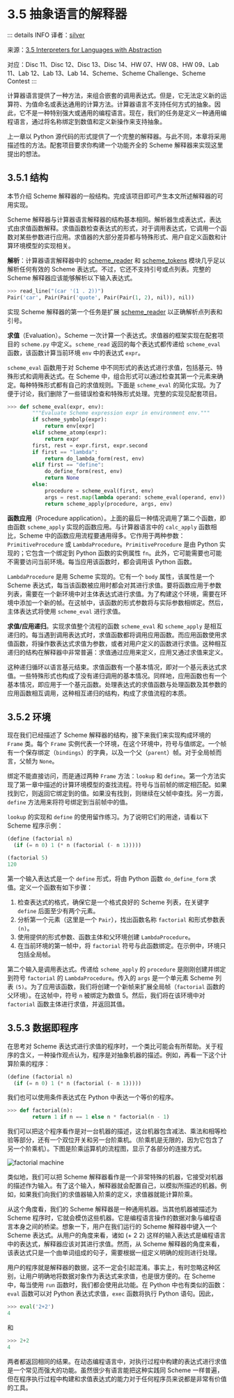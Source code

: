 # 3.5 抽象语言的解释器

::: details INFO
译者：[silver](https://github.com/silver-ymz)

来源：[3.5 Interpreters for Languages with Abstraction](https://www.composingprograms.com/pages/35-interpreters-for-languages-with-abstraction.html)

对应：Disc 11、Disc 12、Disc 13、Disc 14、HW 07、HW 08、HW 09、Lab 11、Lab 12、Lab 13、Lab 14、Scheme、Scheme Challenge、Scheme Contest
:::

计算器语言提供了一种方法，来组合嵌套的调用表达式。但是，它无法定义新的运算符、为值命名或表达通用的计算方法。计算器语言不支持任何方式的抽象。因此，它不是一种特别强大或通用的编程语言。现在，我们的任务是定义一种通用编程语言，通过将名称绑定到数值和定义新操作来支持抽象。

上一章以 Python 源代码的形式提供了一个完整的解释器。与此不同，本章将采用描述性的方法。配套项目要求你构建一个功能齐全的 Scheme 解释器来实现这里提出的想法。

## 3.5.1 结构

本节介绍 Scheme 解释器的一般结构。完成该项目即可产生本文所述解释器的可用实现。

Scheme 解释器与计算器语言解释器的结构基本相同。解析器生成表达式，表达式由求值函数解释。求值函数检查表达式的形式，对于调用表达式，它调用一个函数对某些参数进行应用。求值器的大部分差异都与特殊形式、用户自定义函数和计算环境模型的实现相关。

**解析**：计算器语言解释器中的 [scheme_reader](https://www.composingprograms.com/examples/scalc/scheme_reader.py.html) 和 [scheme_tokens](https://www.composingprograms.com/examples/scalc/scheme_tokens.py.html) 模块几乎足以解析任何有效的 Scheme 表达式。不过，它还不支持引号或点列表。完整的 Scheme 解释器应该能够解析以下输入表达式。

```py
>>> read_line("(car '(1 . 2))")
Pair('car', Pair(Pair('quote', Pair(Pair(1, 2), nil)), nil))
```

实现 Scheme 解释器的第一个任务是扩展 [scheme_reader](https://www.composingprograms.com/examples/scalc/scheme_reader.py.html) 以正确解析点列表和引号。

**求值**（Evaluation）。Scheme 一次计算一个表达式。求值器的框架实现在配套项目的 `scheme.py` 中定义。`scheme_read` 返回的每个表达式都传递给 `scheme_eval` 函数，该函数计算当前环境 `env` 中的表达式 `expr`。

`scheme_eval` 函数用于对 Scheme 中不同形式的表达式进行求值，包括基元、特殊形式和调用表达式。在 Scheme 中，组合形式可以通过检查其第一个元素来确定。每种特殊形式都有自己的求值规则。下面是 `scheme_eval` 的简化实现。为了便于讨论，我们删除了一些错误检查和特殊形式处理。完整的实现见配套项目。

```py
>>> def scheme_eval(expr, env):
        """Evaluate Scheme expression expr in environment env."""
        if scheme_symbolp(expr):
            return env[expr]
        elif scheme_atomp(expr):
            return expr
        first, rest = expr.first, expr.second
        if first == "lambda":
            return do_lambda_form(rest, env)
        elif first == "define":
            do_define_form(rest, env)
            return None
        else:
            procedure = scheme_eval(first, env)
            args = rest.map(lambda operand: scheme_eval(operand, env))
            return scheme_apply(procedure, args, env)
```

**函数应用**（Procedure application）。上面的最后一种情况调用了第二个函数，即由函数 `scheme_apply` 实现的函数应用。与计算器语言中的 `calc_apply` 函数相比，Scheme 中的函数应用流程要通用得多。它作用于两种参数：`PrimitiveProcedure` 或 `LambdaProcedure`。`PrimitiveProcedure` 是由 Python 实现的；它包含一个绑定到 Python 函数的实例属性 `fn`。此外，它可能需要也可能不需要访问当前环境。每当应用该函数时，都会调用该 Python 函数。

`LambdaProcedure` 是用 Scheme 实现的。它有一个 `body` 属性，该属性是一个 Scheme 表达式，每当该函数被应用时都会对其进行求值。要将函数应用于参数列表，需要在一个新环境中对主体表达式进行求值。为了构建这个环境，需要在环境中添加一个新的帧。在这帧中，该函数的形式参数将与实际参数相绑定。然后，主体表达式将使用 `scheme_eval` 进行求值。

**求值/应用递归**。实现求值整个流程的函数 `scheme_eval` 和 `scheme_apply` 是相互递归的。每当遇到调用表达式时，求值函数都将调用应用函数。而应用函数使用求值函数，将操作数表达式求值为参数，或者对用户定义的函数进行求值。这种相互递归的结构在解释器中非常普遍：求值通过应用来定义，应用又通过求值来定义。

这种递归循环以语言基元结束。求值函数有一个基本情况，即对一个基元表达式求值。一些特殊形式也构成了没有递归调用的基本情况。同样地，应用函数也有一个基本情况，即应用于一个基元函数。处理表达式的求值函数与处理函数及其参数的应用函数相互调用，这种相互递归的结构，构成了求值流程的本质。

## 3.5.2 环境

现在我们已经描述了 Scheme 解释器的结构，接下来我们来实现构成环境的 `Frame` 类。每个 `Frame` 实例代表一个环境，在这个环境中，符号与值绑定。一个帧有一个保存绑定（`bindings`）的字典，以及一个父（`parent`）帧。对于全局帧而言，父帧为 `None`。

绑定不能直接访问，而是通过两种 `Frame` 方法：`lookup` 和 `define`。第一个方法实现了第一章中描述的计算环境模型的查找流程。符号与当前帧的绑定相匹配。如果找到它，则返回它绑定到的值。如果没有找到，则继续在父帧中查找。另一方面，`define` 方法用来将符号绑定到当前帧中的值。

`lookup` 的实现和 `define` 的使用留作练习。为了说明它们的用途，请看以下 Scheme 程序示例：

```scheme
(define (factorial n)
  (if (= n 0) 1 (* n (factorial (- n 1)))))

(factorial 5)
120
```

第一个输入表达式是一个 `define` 形式，将由 Python 函数 `do_define_form` 求值。定义一个函数有如下步骤：

1. 检查表达式的格式，确保它是一个格式良好的 Scheme 列表，在关键字 `define` 后面至少有两个元素。
2. 分析第一个元素（这里是一个 `Pair`），找出函数名称 `factorial` 和形式参数表 `(n)`。
3. 使用提供的形式参数、函数主体和父环境创建 `LambdaProcedure`。
4. 在当前环境的第一帧中，将 `factorial` 符号与此函数绑定。在示例中，环境只包括全局帧。

第二个输入是调用表达式。传递给 `scheme_apply` 的 `procedure` 是刚刚创建并绑定到符号 `factorial` 的 `LambdaProcedure`。传入的 `args` 是一个单元素 Scheme 列表 `(5)`。为了应用该函数，我们将创建一个新帧来扩展全局帧（`factorial` 函数的父环境）。在这帧中，符号 `n` 被绑定为数值 5。然后，我们将在该环境中对 `factorial` 函数主体进行求值，并返回其值。

## 3.5.3 数据即程序

在思考对 Scheme 表达式进行求值的程序时，一个类比可能会有所帮助。关于程序的含义，一种操作观点认为，程序是对抽象机器的描述。例如，再看一下这个计算阶乘的程序：

```scheme
(define (factorial n)
  (if (= n 0) 1 (* n (factorial (- n 1)))))
```

我们也可以使用条件表达式在 Python 中表达一个等价的程序。

```py
>>> def factorial(n):
        return 1 if n == 1 else n * factorial(n - 1)
```

我们可以把这个程序看作是对一台机器的描述，这台机器包含减法、乘法和相等检验等部分，还有一个双位开关和另一台阶乘机。（阶乘机是无限的，因为它包含了另一个阶乘机）。下图是阶乘运算机的流程图，显示了各部分的连接方式。

![factorial machine](/sicp/factorial_machine.png)

类似地，我们可以把 Scheme 解释器看作是一个非常特殊的机器，它接受对机器的描述作为输入。有了这个输入，解释器就会配置自己，以模拟所描述的机器。例如，如果我们向我们的求值器输入阶乘的定义，求值器就能计算阶乘。

从这个角度看，我们的 Scheme 解释器是一种通用机器。当其他机器被描述为 Scheme 程序时，它就会模仿这些机器。它是编程语言操作的数据对象与编程语言本身之间的桥梁。想象一下，用户在我们运行的 Scheme 解释器中键入一个 Scheme 表达式。从用户的角度来看，诸如 (+ 2 2) 这样的输入表达式是编程语言中的表达式，解释器应该对其进行求值。然而，从 Scheme 解释器的角度来看，该表达式只是一个由单词组成的句子，需要根据一组定义明确的规则进行处理。

用户的程序就是解释器的数据，这不一定会引起混淆。事实上，有时忽略这种区别，让用户明确地将数据对象作为表达式来求值，也是很方便的。在 Scheme 中，每当使用 `run` 函数时，我们都会使用此功能。在 Python 中也有类似的函数：`eval` 函数可以对 Python 表达式求值，`exec` 函数将执行 Python 语句。因此，

```py
>>> eval('2+2')
4
```

和

```py
>>> 2+2
4
```

两者都返回相同的结果。在动态编程语言中，对执行过程中构建的表达式进行求值是一个常见而强大的功能。虽然很少有语言能把这种实践同 Scheme 一样普遍，但在程序执行过程中构建和求值表达式的能力对于任何程序员来说都是非常有价值的工具。
